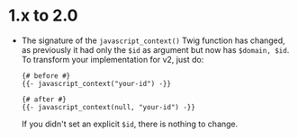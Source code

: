 1.x to 2.0
==========

*   The signature of the `javascript_context()` Twig function has changed, as previously it had only the `$id` as argument
    but now has `$domain, $id`. To transform your implementation for v2, just do:
    
    ```twig
    {# before #}
    {{- javascript_context("your-id") -}}

    {# after #}
    {{- javascript_context(null, "your-id") -}}
    ```
    
    If you didn't set an explicit `$id`, there is nothing to change.
